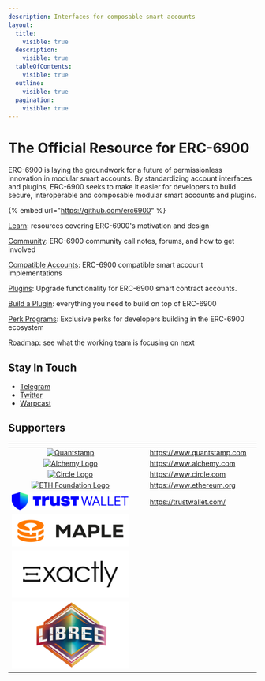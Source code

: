 ```yaml
---
description: Interfaces for composable smart accounts
layout:
  title:
    visible: true
  description:
    visible: true
  tableOfContents:
    visible: true
  outline:
    visible: true
  pagination:
    visible: true
---
```


# The Official Resource for ERC-6900

ERC-6900 is laying the groundwork for a future of permissionless innovation in modular smart accounts. By standardizing account interfaces and plugins, ERC-6900 seeks to make it easier for developers to build secure, interoperable and composable modular smart accounts and plugins.

{% embed url="https://github.com/erc6900" %}

[Learn](learn/): resources covering ERC-6900's motivation and design

[Community](community.md): ERC-6900 community call notes, forums, and how to get involved

[Compatible Accounts](compatible-accounts.md): ERC-6900 compatible smart account implementations

[Plugins](plugins/): Upgrade functionality for ERC-6900 smart contract accounts.

[Build a Plugin](build-a-plugin.md): everything you need to build on top of ERC-6900

[Perk Programs](perk-programs.md): Exclusive perks for developers building in the ERC-6900 ecosystem

[Roadmap](https://github.com/orgs/erc6900/projects/1): see what the working team is focusing on next

## Stay In Touch

* [Telegram](https://t.me/+KfB9WuhKDgk5YzIx)
* [Twitter](https://twitter.com/erc6900)
* [Warpcast](https://warpcast.com/erc6900)&#x20;

## Supporters

<table data-column-title-hidden data-view="cards"><thead><tr><th align="center"></th><th data-hidden></th><th data-hidden></th><th data-hidden data-card-target data-type="content-ref"></th><th data-hidden data-card-cover data-type="files"></th></tr></thead><tbody><tr><td align="center"><a href="https://www.quantstamp.com"><picture><source srcset=".gitbook/assets/quantstamp-logo-on-dark.svg" media="(prefers-color-scheme: dark)"><img src="https://files.gitbook.com/v0/b/gitbook-x-prod.appspot.com/o/spaces%2FImI9L0KXrv1O4bMTE21k%2Fuploads%2F1XePOY6U2oUU0N69ucsB%2Fquanstamp-logo-on-light.svg?alt=media&#x26;token=a0d61373-40df-43ae-bbde-affc11507f1c" alt="Quantstamp"></picture></a></td><td></td><td></td><td><a href="https://www.quantstamp.com">https://www.quantstamp.com</a></td><td></td></tr><tr><td align="center"><a href="https://www.alchemy.com"><picture><source srcset=".gitbook/assets/alchemy-logo-white.png" media="(prefers-color-scheme: dark)"><img src="https://files.gitbook.com/v0/b/gitbook-x-prod.appspot.com/o/spaces%2FImI9L0KXrv1O4bMTE21k%2Fuploads%2FzQq2looZUut1yU9kV9fD%2Falchemy-logo-blue-gradient.png?alt=media&#x26;token=5cbd91f0-eae0-4bc9-92ba-790016af4e75" alt="Alchemy Logo"></picture></a></td><td></td><td></td><td><a href="https://www.alchemy.com">https://www.alchemy.com</a></td><td></td></tr><tr><td align="center"><a href="https://www.circle.com"><picture><source srcset=".gitbook/assets/circle-logo-ondark.svg" media="(prefers-color-scheme: dark)"><img src="https://files.gitbook.com/v0/b/gitbook-x-prod.appspot.com/o/spaces%2FImI9L0KXrv1O4bMTE21k%2Fuploads%2Fhg7RltAL02e1gxtrv1eN%2Fcircle-logo.png?alt=media&#x26;token=869b26da-72f1-4535-a7ed-c3884eb570ae" alt="Circle Logo"></picture></a></td><td></td><td></td><td><a href="https://www.circle.com">https://www.circle.com</a></td><td></td></tr><tr><td align="center"><a href="https://www.ethereum.org"><picture><source srcset=".gitbook/assets/eth-foundation-on-dark.png" media="(prefers-color-scheme: dark)"><img src="https://files.gitbook.com/v0/b/gitbook-x-prod.appspot.com/o/spaces%2FImI9L0KXrv1O4bMTE21k%2Fuploads%2F519ATIWdHSZ5A28WkIqv%2Feth-foundation.webp?alt=media&#x26;token=c031eb93-9b8a-453b-b76e-0d3aa96c51e2" alt="ETH Foundation Logo"></picture></a></td><td></td><td></td><td><a href="https://www.ethereum.org">https://www.ethereum.org</a></td><td></td></tr><tr><td align="center"><a href="https://trustwallet.com/"><img src=".gitbook/assets/Trust Wallet Core Logo_Blue.png" alt="" data-size="original"></a></td><td></td><td></td><td><a href="https://trustwallet.com/">https://trustwallet.com/</a></td><td></td></tr><tr><td align="center"><a href="https://maple.finance"><img src=".gitbook/assets/image (1).png" alt="" data-size="original"></a></td><td></td><td></td><td></td><td></td></tr><tr><td align="center"><a href="https://exact.ly"><img src=".gitbook/assets/image (2).png" alt="" data-size="original"></a></td><td></td><td></td><td></td><td></td></tr><tr><td align="center"><a href="https://www.libree.xyz"><img src=".gitbook/assets/image (3).png" alt="" data-size="original"></a></td><td></td><td></td><td></td><td></td></tr></tbody></table>

